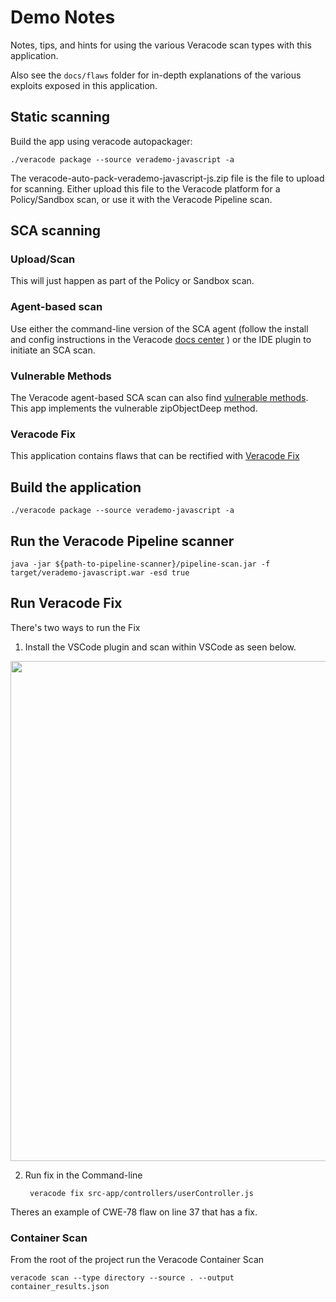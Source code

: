 # Demo Notes

Notes, tips, and hints for using the various Veracode scan types with this application.

Also see the `docs/flaws` folder for in-depth explanations of the various exploits exposed in this application.

## Static scanning

Build the app using veracode autopackager:

	./veracode package --source verademo-javascript -a

The veracode-auto-pack-verademo-javascript-js.zip file is the file to upload for scanning. Either upload this file to the Veracode platform for a Policy/Sandbox scan, or use it with the Veracode Pipeline scan.

## SCA scanning

### Upload/Scan

This will just happen as part of the Policy or Sandbox scan.

### Agent-based scan

Use either the command-line version of the SCA agent (follow the install and config instructions in the Veracode [docs center](https://docs.veracode.com/r/c_sc_what_is) ) or the IDE plugin to initiate an SCA scan.

### Vulnerable Methods

The Veracode agent-based SCA scan can also find [vulnerable methods](https://docs.veracode.com/r/Finding_and_Fixing_Vulnerabilities#fixing-vulnerable-methods). This app implements the vulnerable zipObjectDeep method.


### Veracode Fix
This application contains flaws that can be rectified with [Veracode Fix](https://docs.veracode.com/r/veracode_fix)

## Build the application

	./veracode package --source verademo-javascript -a

## Run the Veracode Pipeline scanner

	java -jar ${path-to-pipeline-scanner}/pipeline-scan.jar -f target/verademo-javascript.war -esd true 

## Run Veracode Fix
There's two ways to run the Fix

1. Install the VSCode plugin and scan within VSCode as seen below.

<img src="https://github.com/veracode-demo-labs/verademo-javascript/docs/DEMO_NOTES_Images/VSCodePlugin.png](https://github.com/veracode-demo-labs/verademo-javascript/blob/main/docs/DEMO_NOTES_Images/VSCodePlugin.png" width="800" />  

2. Run fix in the Command-line

		veracode fix src-app/controllers/userController.js

Theres an example of CWE-78 flaw on line 37 that has a fix.

### Container Scan
From the root of the project run the Veracode Container Scan

 	veracode scan --type directory --source . --output container_results.json	



